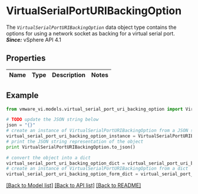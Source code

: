 # VirtualSerialPortURIBackingOption

The <code>*VirtualSerialPortURIBackingOption*</code> data object type contains the options for using a network socket as backing for a virtual serial port.  ***Since:*** vSphere API 4.1 

## Properties
Name | Type | Description | Notes
------------ | ------------- | ------------- | -------------

## Example

```python
from vmware_vi.models.virtual_serial_port_uri_backing_option import VirtualSerialPortURIBackingOption

# TODO update the JSON string below
json = "{}"
# create an instance of VirtualSerialPortURIBackingOption from a JSON string
virtual_serial_port_uri_backing_option_instance = VirtualSerialPortURIBackingOption.from_json(json)
# print the JSON string representation of the object
print VirtualSerialPortURIBackingOption.to_json()

# convert the object into a dict
virtual_serial_port_uri_backing_option_dict = virtual_serial_port_uri_backing_option_instance.to_dict()
# create an instance of VirtualSerialPortURIBackingOption from a dict
virtual_serial_port_uri_backing_option_form_dict = virtual_serial_port_uri_backing_option.from_dict(virtual_serial_port_uri_backing_option_dict)
```
[[Back to Model list]](../README.md#documentation-for-models) [[Back to API list]](../README.md#documentation-for-api-endpoints) [[Back to README]](../README.md)


